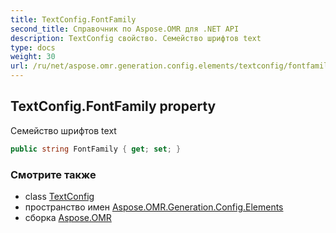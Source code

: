 ```yaml
---
title: TextConfig.FontFamily
second_title: Справочник по Aspose.OMR для .NET API
description: TextConfig свойство. Семейство шрифтов text
type: docs
weight: 30
url: /ru/net/aspose.omr.generation.config.elements/textconfig/fontfamily/
---
```

## TextConfig.FontFamily property

Семейство шрифтов text

```csharp
public string FontFamily { get; set; }
```

### Смотрите также

* class [TextConfig](../)
* пространство имен [Aspose.OMR.Generation.Config.Elements](../../textconfig/)
* сборка [Aspose.OMR](../../../)


